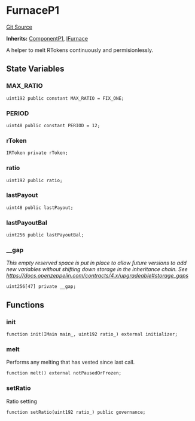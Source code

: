# FurnaceP1
[Git Source](https://github.com/larrythecucumber321/protocol/blob/aabf2c9d4120808940fb3be9193cb66ea71ac351/contracts/p1/Furnace.sol)

**Inherits:**
[ComponentP1](/tools/docgen/src/contracts/p1/mixins/Component.sol/abstract.ComponentP1.md), [IFurnace](/tools/docgen/src/contracts/interfaces/IFurnace.sol/interface.IFurnace.md)

A helper to melt RTokens continuously and permisionlessly.


## State Variables
### MAX_RATIO

```solidity
uint192 public constant MAX_RATIO = FIX_ONE;
```


### PERIOD

```solidity
uint48 public constant PERIOD = 12;
```


### rToken

```solidity
IRToken private rToken;
```


### ratio

```solidity
uint192 public ratio;
```


### lastPayout

```solidity
uint48 public lastPayout;
```


### lastPayoutBal

```solidity
uint256 public lastPayoutBal;
```


### __gap
*This empty reserved space is put in place to allow future versions to add new
variables without shifting down storage in the inheritance chain.
See https://docs.openzeppelin.com/contracts/4.x/upgradeable#storage_gaps*


```solidity
uint256[47] private __gap;
```


## Functions
### init


```solidity
function init(IMain main_, uint192 ratio_) external initializer;
```

### melt

Performs any melting that has vested since last call.


```solidity
function melt() external notPausedOrFrozen;
```

### setRatio

Ratio setting


```solidity
function setRatio(uint192 ratio_) public governance;
```

